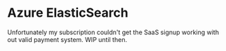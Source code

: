 # Azure ElasticSearch

Unfortunately my subscription couldn't get the SaaS signup working with out valid payment system. WIP until then.
